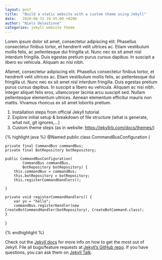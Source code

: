 ```yaml
---
layout: post
title:  "Build a static website with a custom theme using Jekyll"
date:   2020-08-31 19:45:00 +0200
author: "Niels Delestinne"
categories: jekyll website theme
---
```


Lorem ipsum dolor sit amet, consectetur adipiscing elit. Phasellus consectetur finibus tortor, et hendrerit velit ultrices ac. Etiam vestibulum mollis felis, ac pellentesque dui fringilla ut. Nunc nec ex sit amet nisl interdum fringilla. Duis egestas pretium purus cursus dapibus. In suscipit a libero eu vehicula. Aliquam ac nisi nibh.

Afamet, consectetur adipiscing elit. Phasellus consectetur finibus tortor, et hendrerit velit ultrices ac. Etiam vestibulum mollis felis, ac pellentesque dui fringilla ut. Nunc nec ex sit amet nisl interdum fringilla. Duis egestas pretium purus cursus dapibus. In suscipit a libero eu vehicula. Aliquam ac nisi nibh. Integer aliquet felis eros, ullamcorper lacinia arcu suscipit sed. Nullam pellentesque elementum ultrices. Aenean elementum efficitur mauris non mattis. Vivamus rhoncus ex sit amet lobortis pretium.

1. Installation steps from official Jekyll tutorial
2. Explore initial setup & breakdown of file structure (what is generate, what not, git ignores,...)
3. Custom theme steps (as in website: https://jekyllrb.com/docs/themes/)

{% highlight java %}
@Named
public class CommandBusConfiguration {

    private final CommandBus commandBus;
    private final BotRepository botRepository;

    public CommandBusConfiguration(
            CommandBus commandBus,
            BotRepository botRepository) {
        this.commandBus = commandBus;
        this.botRepository = botRepository;
        this.registerCommandHandlers();

    }

    private void registerCommandHandlers() {
        var yo = "hello";
        commandBus.registerHandler(new CreateBotCommandHandler(botRepository), CreateBotCommand.class);
    }
}

{% endhighlight %}

Check out the [Jekyll docs][jekyll-docs] for more info on how to get the most out of Jekyll. File all bugs/feature requests at [Jekyll’s GitHub repo][jekyll-gh]. If you have questions, you can ask them on [Jekyll Talk][jekyll-talk].

[jekyll-docs]: https://jekyllrb.com/docs/home
[jekyll-gh]:   https://github.com/jekyll/jekyll
[jekyll-talk]: https://talk.jekyllrb.com/
